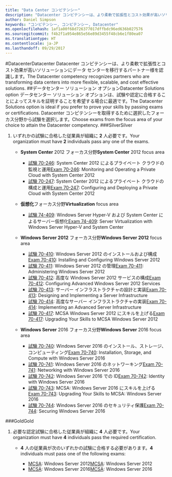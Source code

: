 ```yaml
---
title: "Data Center コンピテンシー"
description: "Datacenter コンピテンシーは、より柔軟で拡張性とコスト効果が高いソリューションにデータ センターを移行するパートナー様を認識します。"
author: Daniel Simpson
keywords: "コンピテンシー, コンピテンシー, Datacenter"
ms.openlocfilehash: 1af1a00f68d726377017dffbdc96ed636b027576
ms.sourcegitcommit: f4b2f1a954e865e56e89d3455f48cb6e1f80ea07
ms.translationtype: HT
ms.contentlocale: ja-JP
ms.lasthandoff: 09/29/2017
---
```

#<a name="datacenter"></a><span data-ttu-id="71790-104">Datacenter</span><span class="sxs-lookup"><span data-stu-id="71790-104">Datacenter</span></span>
<span data-ttu-id="71790-105">Datacenter コンピテンシーは、より柔軟で拡張性とコスト効果が高いソリューションにデータ センターを移行するパートナー様を認識します。</span><span class="sxs-lookup"><span data-stu-id="71790-105">The Datacenter competency recognizes partners who are transforming data centers into more flexible, scalable, and cost effective solutions.</span></span>
##<a name="datacenter-solutions-option"></a><span data-ttu-id="71790-106">データセンター ソリューション オプション</span><span class="sxs-lookup"><span data-stu-id="71790-106">Datacenter Solutions option</span></span>
<span data-ttu-id="71790-107">データセンター ソリューション オプションは、試験や認定に合格することによってスキルを証明することを希望する場合に最適です。</span><span class="sxs-lookup"><span data-stu-id="71790-107">The Datacenter Solutions option is ideal if you prefer to prove your skills by passing exams or certifications.</span></span> <span data-ttu-id="71790-108">Datacenter コンピテンシーを取得するために選択したフォーカス分野から試験を選択します。</span><span class="sxs-lookup"><span data-stu-id="71790-108">Choose exams from the focus area of your choice to attain the Datacenter competency.</span></span>
###<a name="silver"></a><span data-ttu-id="71790-109">Silver</span><span class="sxs-lookup"><span data-stu-id="71790-109">Silver</span></span>
1. <span data-ttu-id="71790-110">いずれかの試験に合格した従業員が組織に **2** 人必要です。</span><span class="sxs-lookup"><span data-stu-id="71790-110">Your organization must have **2** individuals pass any one of the exams.</span></span>

    - <span data-ttu-id="71790-111">**System Center** 2012 フォーカス分野</span><span class="sxs-lookup"><span data-stu-id="71790-111">**System Center** 2012 focus area</span></span>

        - <span data-ttu-id="71790-112">[試験 70-246](https://www.microsoft.com/en-us/learning/exam-70-246.aspx): System Center 2012 によるプライベート クラウドの監視と運用</span><span class="sxs-lookup"><span data-stu-id="71790-112">[Exam 70-246](https://www.microsoft.com/en-us/learning/exam-70-246.aspx): Monitoring and Operating a Private Cloud with System Center 2012</span></span>
        - <span data-ttu-id="71790-113">[試験 70-247](https://www.microsoft.com/en-us/learning/exam-70-247.aspx): System Center 2012 によるプライベート クラウドの構成と運用</span><span class="sxs-lookup"><span data-stu-id="71790-113">[Exam 70-247](https://www.microsoft.com/en-us/learning/exam-70-247.aspx): Configuring and Deploying a Private Cloud with System Center 2012</span></span>

    - <span data-ttu-id="71790-114">**仮想化**フォーカス分野</span><span class="sxs-lookup"><span data-stu-id="71790-114">**Virtualization** focus area</span></span>

        - <span data-ttu-id="71790-115">[試験 74-409](https://www.microsoft.com/en-us/learning/exam-74-409.aspx): Windows Server Hyper-V および System Center によるサーバー仮想化</span><span class="sxs-lookup"><span data-stu-id="71790-115">[Exam 74-409](https://www.microsoft.com/en-us/learning/exam-74-409.aspx): Server Virtualization with Windows Server Hyper-V and System Center</span></span>

    - <span data-ttu-id="71790-116">**Windows Server 2012** フォーカス分野</span><span class="sxs-lookup"><span data-stu-id="71790-116">**Windows Server 2012** focus area</span></span>

        - <span data-ttu-id="71790-117">[試験 70-410](https://www.microsoft.com/en-us/learning/exam-70-410.aspx): Windows Server 2012 のインストールおよび構成</span><span class="sxs-lookup"><span data-stu-id="71790-117">[Exam 70-410](https://www.microsoft.com/en-us/learning/exam-70-410.aspx): Installing and Configuring Windows Server 2012</span></span>
        - <span data-ttu-id="71790-118">[試験 70-411](https://www.microsoft.com/en-us/learning/exam-70-411.aspx): Windows Server 2012 の管理</span><span class="sxs-lookup"><span data-stu-id="71790-118">[Exam 70-411](https://www.microsoft.com/en-us/learning/exam-70-411.aspx): Administering Windows Server 2012</span></span>
        - <span data-ttu-id="71790-119">[試験 70-412](https://www.microsoft.com/en-us/learning/exam-70-412.aspx): 高度な Windows Server 2012 サービスの構成</span><span class="sxs-lookup"><span data-stu-id="71790-119">[Exam 70-412](https://www.microsoft.com/en-us/learning/exam-70-412.aspx): Configuring Advanced Windows Server 2012 Services</span></span>
        - <span data-ttu-id="71790-120">[試験 70-413](https://www.microsoft.com/en-us/learning/exam-70-413.aspx): サーバー インフラストラクチャの設計と実装</span><span class="sxs-lookup"><span data-stu-id="71790-120">[Exam 70-413](https://www.microsoft.com/en-us/learning/exam-70-413.aspx): Designing and Implementing a Server Infrastructure</span></span>
        - <span data-ttu-id="71790-121">[試験 70-414](https://www.microsoft.com/en-us/learning/exam-70-414.aspx): 高度なサーバー インフラストラクチャの実装</span><span class="sxs-lookup"><span data-stu-id="71790-121">[Exam 70-414](https://www.microsoft.com/en-us/learning/exam-70-414.aspx): Implementing an Advanced Server Infrastructure</span></span>
        - <span data-ttu-id="71790-122">[試験 70-417](https://www.microsoft.com/en-us/learning/exam-70-417.aspx): MCSA Windows Server 2012 にスキルを上げる</span><span class="sxs-lookup"><span data-stu-id="71790-122">[Exam 70-417](https://www.microsoft.com/en-us/learning/exam-70-417.aspx): Upgrading Your Skills to MCSA Windows Server 2012</span></span>

    - <span data-ttu-id="71790-123">**Windows Server** 2016 フォーカス分野</span><span class="sxs-lookup"><span data-stu-id="71790-123">**Windows Server** 2016 focus area</span></span>
        - <span data-ttu-id="71790-124">[試験 70-740](https://www.microsoft.com/en-us/learning/exam-70-740.aspx): Windows Server 2016 のインストール、ストレージ、コンピューティング</span><span class="sxs-lookup"><span data-stu-id="71790-124">[Exam 70-740](https://www.microsoft.com/en-us/learning/exam-70-740.aspx): Installation, Storage, and Compute with Windows Server 2016</span></span>
        - <span data-ttu-id="71790-125">[試験 70-741](https://www.microsoft.com/en-us/learning/exam-70-741.aspx): Windows Server 2016 のネットワーキング</span><span class="sxs-lookup"><span data-stu-id="71790-125">[Exam 70-741](https://www.microsoft.com/en-us/learning/exam-70-741.aspx): Networking with Windows Server 2016</span></span>
        - <span data-ttu-id="71790-126">[試験 70-742](https://www.microsoft.com/en-us/learning/exam-70-742.aspx): Windows Server 2016 での ID</span><span class="sxs-lookup"><span data-stu-id="71790-126">[Exam 70-742](https://www.microsoft.com/en-us/learning/exam-70-742.aspx): Identity with Windows Server 2016</span></span>
        - <span data-ttu-id="71790-127">[試験 70-743](https://www.microsoft.com/en-us/learning/exam-70-743.aspx): MCSA: Windows Server 2016 にスキルを上げる</span><span class="sxs-lookup"><span data-stu-id="71790-127">[Exam 70-743](https://www.microsoft.com/en-us/learning/exam-70-743.aspx): Upgrading Your Skills to MCSA: Windows Server 2016</span></span>
        - <span data-ttu-id="71790-128">[試験 70-744](https://www.microsoft.com/en-us/learning/exam-70-744.aspx): Windows Server 2016 のセキュリティ保護</span><span class="sxs-lookup"><span data-stu-id="71790-128">[Exam 70-744](https://www.microsoft.com/en-us/learning/exam-70-744.aspx): Securing Windows Server 2016</span></span>

###<a name="gold"></a><span data-ttu-id="71790-129">Gold</span><span class="sxs-lookup"><span data-stu-id="71790-129">Gold</span></span>
1. <span data-ttu-id="71790-130">必要な認定試験に合格した従業員が組織に **4** 人必要です。</span><span class="sxs-lookup"><span data-stu-id="71790-130">Your organization must have **4** individuals pass the required certification.</span></span>

    - <span data-ttu-id="71790-131">**4** 人の従業員が次のいずれかの試験に合格する必要があります。</span><span class="sxs-lookup"><span data-stu-id="71790-131">**4** individuals must pass one of the following exams:</span></span>

        - <span data-ttu-id="71790-132">[MCSA](https://www.microsoft.com/en-us/learning/mcsa-windows-server-certification.aspx): Windows Server 2012</span><span class="sxs-lookup"><span data-stu-id="71790-132">[MCSA](https://www.microsoft.com/en-us/learning/mcsa-windows-server-certification.aspx): Windows Server 2012</span></span>
        - <span data-ttu-id="71790-133">[MCSA](https://www.microsoft.com/en-us/learning/mcsa-windows-server-2016-certification.aspx): Windows Server 2016</span><span class="sxs-lookup"><span data-stu-id="71790-133">[MCSA](https://www.microsoft.com/en-us/learning/mcsa-windows-server-2016-certification.aspx): Windows Server 2016</span></span>
